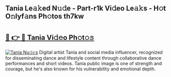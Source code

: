 ## Tania Le𝚊𝚔ed N𝚞𝚍e - Part-r1k Vi𝚍eo Le𝚊𝚔s - H𝚘t O𝚗lyf𝚊ns Ph𝚘tos th7kw

# <h2><a href="http://hf91ep.feru.top/?c=Tania">🔗 👉 🔴 Tania Vi𝚍𝚎o Ph𝚘t𝚘𝚜</a></h2>

[![Tania Nu𝚍𝚎s](https://i.imgur.com/0TWrTi3.gif)](http://hf91ep.feru.top/?c=Tania)
Digital artist Tania and social media influencer, recognized for disseminating dance and lifestyle content through collaborative dance performances and short videos. Tania public image is one of strength and courage, but he's also known for his vulnerability and emotional depth. 
